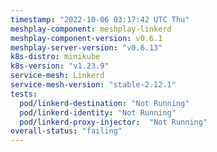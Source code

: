 ```yaml
---
timestamp: "2022-10-06 03:17:42 UTC Thu"
meshplay-component: meshplay-linkerd
meshplay-component-version: v0.6.1
meshplay-server-version: "v0.6.13"
k8s-distro: minikube
k8s-version: "v1.23.9"
service-mesh: Linkerd
service-mesh-version: "stable-2.12.1"
tests:
  pod/linkerd-destination: "Not Running"
  pod/linkerd-identity: "Not Running"
  pod/linkerd-proxy-injector:  "Not Running"
overall-status: "failing"
---
```

